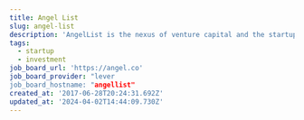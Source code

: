 ```yaml
---
title: Angel List
slug: angel-list
description: 'AngelList is the nexus of venture capital and the startup community.'
tags:
  - startup
  - investment
job_board_url: 'https://angel.co'
job_board_provider: "lever
job_board_hostname: "angellist"
created_at: '2017-06-28T20:24:31.692Z'
updated_at: '2024-04-02T14:44:09.730Z'
---
```

